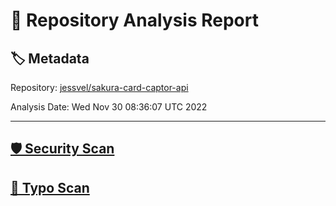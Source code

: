 # 🧪 Repository Analysis Report

## 🏷️ Metadata

Repository:
[jessvel/sakura-card-captor-api](https://github.com/jessvel/sakura-card-captor-api)

Analysis Date:
Wed Nov 30 08:36:07 UTC 2022

---

## [🛡️ Security Scan](./security)


## [🚫 Typo Scan](./typos)


